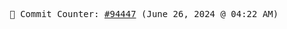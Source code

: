 <p align="center">
    <samp>
        📮 Commit Counter: <a href="https://github.com/Javascript-void0/Javascript-void0/commits/main">#94447</a> (June 26, 2024 @ 04:22 AM)
    </samp>
</p>